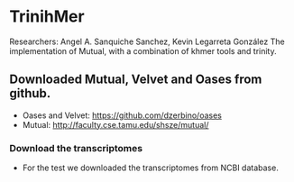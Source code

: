 # TrinihMer
Researchers: Angel A. Sanquiche Sanchez, Kevin Legarreta González
The implementation of Mutual, with a combination of khmer tools and trinity.

## Downloaded Mutual, Velvet and Oases from github. 
- Oases and Velvet: https://github.com/dzerbino/oases
- Mutual: http://faculty.cse.tamu.edu/shsze/mutual/

### Download the transcriptomes
- For the test we downloaded the transcriptomes from NCBI database.
